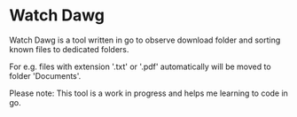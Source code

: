 # Watch Dawg

Watch Dawg is a tool written in go to observe download folder and sorting known files to dedicated folders.

For e.g. files with extension '.txt' or '.pdf' automatically will be moved to folder 'Documents'.

Please note: This tool is a work in progress and helps me learning to code in go.
